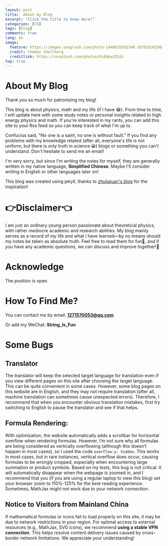 ```yaml
---
layout: post
title:  About my Blog
excerpt: "Click the title to know more!"
categories: [CS]
tags: [blog]
comments: true
lang: en
image:
  feature: https://images.unsplash.com/photo-1440635592348-167b1b30296f?crop=entropy&dpr=2&fit=crop&fm=jpg&h=475&ixjsv=2.1.0&ixlib=rb-0.3.5&q=50&w=1250
  credit: thomas shellberg
  creditlink: https://unsplash.com/photos/Ki0dpxd3LGc
top: true
---
```


# About My Blog

Thank you so much for patronizing my blog!

This blog is about physics, math and my life (if I have :joy:). From time to time, I will update here with some study notes or personal insights related to high energy physics and math. If you're interested in my rants, you can add this site to your Rss feed so you can keep track of what I'm up to.

Confucius said, "No one is a saint, no one is without fault." If you find any problems with my knowledge related (after all, everyone's life is not uniform, but there is only truth in science :grinning:) blogs or something you can't understand. Don't hesitate to send me an email!

I'm very sorry, but since I'm writing the notes for myself, they are generally written in my native language, **Simplified Chinese**. Maybe I'll consider writing in English or other languages later on!

This blog was created using jekyll, thanks to [zhujiajuan's blog](https://zjiajun.github.io/) for the inspiration!

# 👉Disclaimer👈

I am just an ordinary young person passionate about theoretical physics, with rather mediocre academic and research abilities. My blog mainly serves as a record of my life and what I have learned—by no means should my notes be taken as absolute truth. Feel free to read them for fun🤡, and if you have any academic questions, we can discuss and improve together!🫵

# Acknowledge

The position is open.

# How To Find Me?
You can contact me by email: **1271570053@qq.com**

Or add my WeChat: **String_Is_Fun**

# Some Bugs

## Translator
The translator will keep the selected target language for translation even if you view different pages on this site after choosing the target language. This can be quite convenient in some cases. However, some blog pages on this website are in English, and they may not require translation (after all, machine translation can sometimes cause unexpected errors). Therefore, I recommend that when you encounter obvious translation mistakes, first try switching to English to pause the translator and see if that helps.

## Formula Rendering:
With optimization, the website automatically adds a scrollbar for horizontal overflow when rendering formulas. However, I’m not sure why all formulas are being considered as vertically overflowing (although this doesn’t happen in most cases), so I used the code `overflow-y: hidden`. This works in most cases, but in rare instances, vertical overflow does occur, causing formulas to be wrongly cropped, especially when encountering large summation or product symbols. Based on my tests, this bug is not critical. It will automatically disappear when the webpage is zoomed in, and I recommend that you (if you are using a regular laptop to view this blog) set your browser zoom to 110%-125% for the best reading experience. Sometimes, MathJax might not work due to your network connection.

## Notice to Visitors from Mainland China
If mathematical formulas or icons fail to load properly on this site, it may be due to network restrictions in your region. For optimal access to external resources (e.g., MathJax, SVG icons), we recommend **using a stable VPN connection**. This helps resolve content delivery issues caused by cross-border network limitations. We appreciate your understanding!
